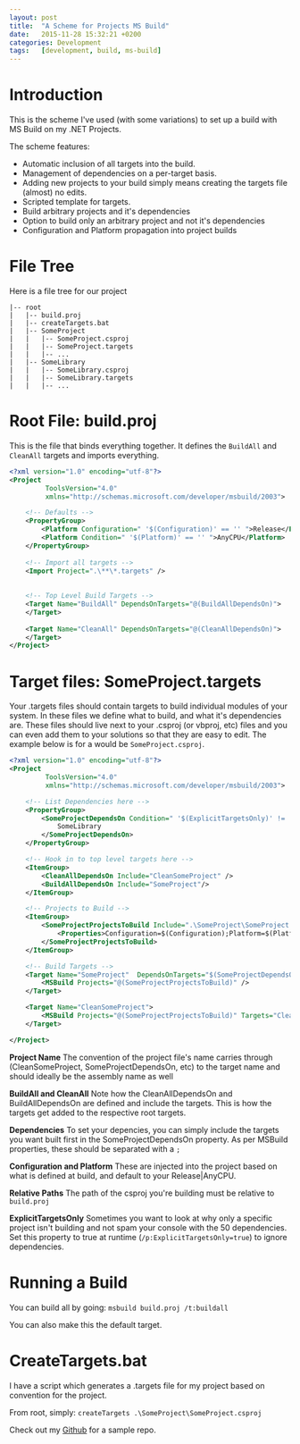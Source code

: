 ```yaml
---
layout:	post
title:	"A Scheme for Projects MS Build"
date:	2015-11-28 15:32:21 +0200
categories:	Development
tags:	[development, build, ms-build]
---
```


#  Introduction

This is the scheme I've used (with some variations) to set up a build with MS Build on my .NET Projects.

The scheme features:
-  Automatic inclusion of all targets into the build.
-  Management of dependencies on a per-target basis.
-  Adding new projects to your build simply means creating the targets file (almost) no edits.
-  Scripted template for targets.
-  Build arbitrary projects and it's dependencies
-  Option to build only an arbitrary project and not it's dependencies
-  Configuration and Platform propagation into project builds

#  File Tree

Here is a file tree for our project

~~~
|-- root
|   |-- build.proj
|   |-- createTargets.bat
|   |-- SomeProject
|   |   |-- SomeProject.csproj
|   |   |-- SomeProject.targets
|   |   |-- ...
|   |-- SomeLibrary
|   |   |-- SomeLibrary.csproj
|   |   |-- SomeLibrary.targets
|   |   |-- ...
~~~

#  Root File: build.proj

This is the file that binds everything together. It defines the `BuildAll` and `CleanAll` targets and imports everything.

~~~ XML
<?xml version="1.0" encoding="utf-8"?>
<Project
         ToolsVersion="4.0"
         xmlns="http://schemas.microsoft.com/developer/msbuild/2003">

    <!-- Defaults -->
    <PropertyGroup>
        <Platform Configuration=" '$(Configuration)' == '' ">Release</Platform>
        <Platform Condition=" '$(Platform)' == '' ">AnyCPU</Platform>
    </PropertyGroup>
    
    <!-- Import all targets -->
    <Import Project=".\**\*.targets" />
   
    
    <!-- Top Level Build Targets -->
    <Target Name="BuildAll" DependsOnTargets="@(BuildAllDependsOn)">
    </Target>
    
    <Target Name="CleanAll" DependsOnTargets="@(CleanAllDependsOn)">
    </Target>
</Project>
~~~

#  Target files: SomeProject.targets

Your .targets files should contain targets to build individual modules of your system. In these files we define what to build, and what it's dependencies are. These files should live next to your .csproj (or vbproj, etc) files and you can even add them to your solutions so that they are easy to edit. The example below is for a would be `SomeProject.csproj`.

~~~ XML
<?xml version="1.0" encoding="utf-8"?>
<Project
         ToolsVersion="4.0"
         xmlns="http://schemas.microsoft.com/developer/msbuild/2003">

    <!-- List Dependencies here -->
    <PropertyGroup>
        <SomeProjectDependsOn Condition=" '$(ExplicitTargetsOnly)' != 'true' ">
            SomeLibrary
        </SomeProjectDependsOn>
    </PropertyGroup>

    <!-- Hook in to top level targets here -->
    <ItemGroup>
        <CleanAllDependsOn Include="CleanSomeProject" />
        <BuildAllDependsOn Include="SomeProject"/>
    </ItemGroup>

    <!-- Projects to Build -->
    <ItemGroup>
        <SomeProjectProjectsToBuild Include=".\SomeProject\SomeProject.csproj">
            <Properties>Configuration=$(Configuration);Platform=$(Platform)</Properties>
        </SomeProjectProjectsToBuild>
    </ItemGroup>

    <!-- Build Targets -->
    <Target Name="SomeProject"  DependsOnTargets="$(SomeProjectDependsOn)">
        <MSBuild Projects="@(SomeProjectProjectsToBuild)" />
    </Target>

    <Target Name="CleanSomeProject">
        <MSBuild Projects="@(SomeProjectProjectsToBuild)" Targets="Clean" />
    </Target>

</Project>
~~~


**Project Name**
The convention of the project file's name carries through (CleanSomeProject, SomeProjectDependsOn, etc) to the target name and should ideally be the assembly name as well

**BuildAll and CleanAll**
Note how the CleanAllDependsOn and BuildAllDependsOn are defined and include the targets. This is how the targets get added to the respective root targets.

**Dependencies**
To set your depencies, you can simply include the targets you want built first in the SomeProjectDependsOn property. As per MSBuild properties, these should be separated with a `;`

**Configuration and Platform**
These are injected into the project based on what is defined at build, and default to your Release|AnyCPU.

**Relative Paths**
The path of the csproj you're building must be relative to `build.proj`

**ExplicitTargetsOnly**
Sometimes you want to look at why only a specific project isn't building and not spam your console with the 50 dependencies. Set this property to true at runtime (`/p:ExplicitTargetsOnly=true`) to ignore dependencies.

#  Running a Build

You can build all by going: `msbuild build.proj /t:buildall`

You can also make this the default target.

#  CreateTargets.bat

I have a script which generates a .targets file for my project based on convention for the project.

From root, simply: `createTargets .\SomeProject\SomeProject.csproj`

Check out my [Github](https://github.com/geoffles/geoffles-msbuild-scheme) for a sample repo.